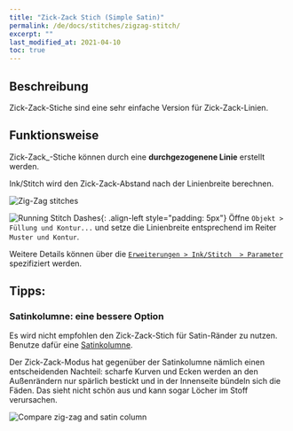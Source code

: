 ```yaml
---
title: "Zick-Zack Stich (Simple Satin)"
permalink: /de/docs/stitches/zigzag-stitch/
excerpt: ""
last_modified_at: 2021-04-10
toc: true
---
```

## Beschreibung

Zick-Zack-Stiche sind eine sehr einfache Version für Zick-Zack-Linien.

## Funktionsweise

Zick-Zack_-Stiche können durch eine **durchgezogenene Linie** erstellt werden.

Ink/Stitch wird den Zick-Zack-Abstand nach der Linienbreite berechnen.

![Zig-Zag stitches](/assets/images/docs/stitches-zigzag.jpg)

![Running Stitch Dashes](/assets/images/docs/simple-satin-stroke.jpg){: .align-left style="padding: 5px"}
Öffne `Objekt > Füllung und Kontur...` und setze die Linienbreite entsprechend im Reiter `Muster und Kontur`.

Weitere Details können über die [`Erweiterungen > Ink/Stitch  > Parameter`](/docs/params/#linie) spezifiziert werden.

## Tipps:

### Satinkolumne: eine bessere Option

Es wird nicht empfohlen den Zick-Zack-Stich für Satin-Ränder zu nutzen. Benutze dafür eine [Satinkolumne](/de/docs/stitches/satin-column/).

Der Zick-Zack-Modus hat gegenüber der Satinkolumne nämlich einen entscheidenden Nachteil: scharfe Kurven und Ecken werden an den Außenrändern nur spärlich bestickt und in der Innenseite bündeln sich die Fäden. Das sieht nicht schön aus und kann sogar Löcher im Stoff verursachen.

![Compare zig-zag and satin column](/assets/images/docs/en/zig-zag-column.jpg)
